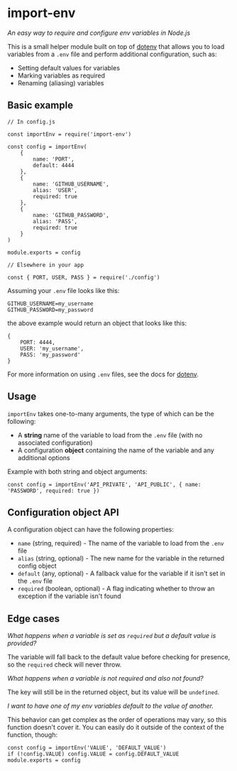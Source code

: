 # import-env
*An easy way to require and configure env variables in Node.js*

This is a small helper module built on top of [dotenv](https://www.npmjs.com/package/dotenv) that allows you to load variables from a `.env` file and perform additional configuration, such as:
- Setting default values for variables
- Marking variables as required
- Renaming (aliasing) variables

## Basic example

```
// In config.js

const importEnv = require('import-env')

const config = importEnv(
    {
        name: 'PORT',
        default: 4444
    },
    {
        name: 'GITHUB_USERNAME',
        alias: 'USER',
        required: true
    },
    {
        name: 'GITHUB_PASSWORD',
        alias: 'PASS',
        required: true
    }
)

module.exports = config

// Elsewhere in your app

const { PORT, USER, PASS } = require('./config')

```

Assuming your `.env` file looks like this:
```
GITHUB_USERNAME=my_username
GITHUB_PASSWORD=my_password
```
the above example would return an object that looks like this:
```
{
    PORT: 4444,                   
    USER: 'my_username',
    PASS: 'my_password'
}
```

For more information on using `.env` files, see the docs for [dotenv](https://www.npmjs.com/package/dotenv).

## Usage

`importEnv` takes one-to-many arguments, the type of which can be the following:
- A **string** name of the variable to load from the `.env` file (with no associated configuration)
- A configuration **object** containing the name of the variable and any additional options

Example with both string and object arguments:
```
const config = importEnv('API_PRIVATE', 'API_PUBLIC', { name: 'PASSWORD', required: true })
```

## Configuration object API

A configuration object can have the following properties:
- `name` (string, required) - The name of the variable to load from the `.env` file
- `alias` (string, optional) - The new name for the variable in the returned config object
- `default` (any, optional) - A fallback value for the variable if it isn't set in the `.env` file
- `required` (boolean, optional) - A flag indicating whether to throw an exception if the variable isn't found

## Edge cases

*What happens when a variable is set as `required` but a default value is provided?*

The variable will fall back to the default value before checking for presence, so the `required` check will never throw.

*What happens when a variable is not required and also not found?*

The key will still be in the returned object, but its value will be `undefined`.

*I want to have one of my env variables default to the value of another.*

This behavior can get complex as the order of operations may vary, so this function doesn't cover it. You can easily do it outside of the context of the function, though:

```
const config = importEnv('VALUE', 'DEFAULT_VALUE')
if (!config.VALUE) config.VALUE = config.DEFAULT_VALUE
module.exports = config
```





